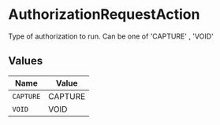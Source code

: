 # AuthorizationRequestAction

Type of authorization to run. Can be one of 'CAPTURE' , 'VOID'


## Values

| Name      | Value     |
| --------- | --------- |
| `CAPTURE` | CAPTURE   |
| `VOID`    | VOID      |